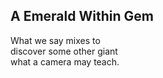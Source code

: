 A Emerald Within Gem
--------------------
What we say mixes to  
discover some other giant  
what a camera may teach.  
